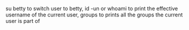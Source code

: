 su betty to switch user to betty, id -un or whoami to print the effective username of the current user, groups to prints all the groups the current user is part of
